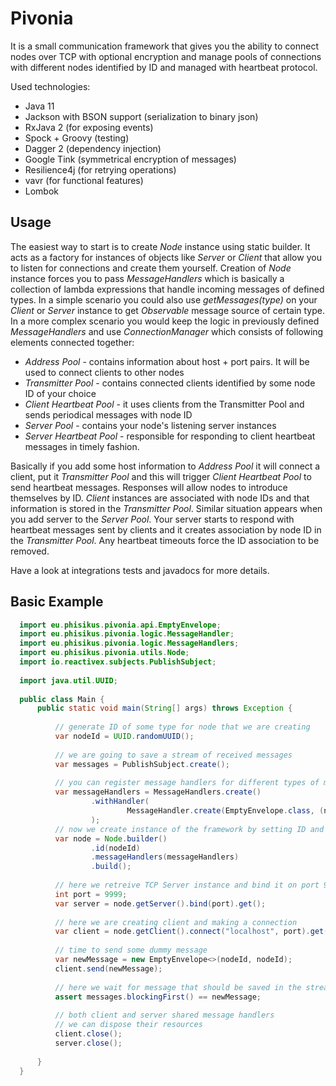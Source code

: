 # Pivonia
It is a small communication framework that gives you the ability to connect nodes over TCP with optional encryption and manage pools of connections with different nodes identified by ID and managed with heartbeat protocol.

Used technologies:

- Java 11
- Jackson with BSON support (serialization to binary json)
- RxJava 2 (for exposing events)
- Spock + Groovy (testing)
- Dagger 2 (dependency injection)
- Google Tink (symmetrical encryption of messages)
- Resilience4j (for retrying operations)
- vavr (for functional features)
- Lombok


## Usage

The easiest way to start is to create _Node_ instance using static builder. It acts as a factory for instances of objects like _Server_ or _Client_ that allow you to listen for connections and create them yourself.
Creation of _Node_ instance forces you to pass _MessageHandlers_ which is basically a collection of lambda expressions that handle incoming messages of defined types. In a simple scenario you could also use _getMessages(type)_ on your _Client_ or _Server_ instance to get _Observable_ message source of certain type. In a more complex scenario you would keep the logic in previously defined _MessageHandlers_ and use _ConnectionManager_ which consists of following elements connected together:
- _Address Pool_ - contains information about host + port pairs. It will be used to connect clients to other nodes
- _Transmitter Pool_ - contains connected clients identified by some node ID of your choice
- _Client Heartbeat Pool_ - it uses clients from the Transmitter Pool and sends periodical messages with node ID
- _Server Pool_ - contains your node's listening server instances
- _Server Heartbeat Pool_ - responsible for responding to client heartbeat messages in timely fashion.

Basically if you add some host information to _Address Pool_ it will connect a client, put it _Transmitter Pool_ and this will trigger _Client Heartbeat Pool_ to send heartbeat messages. Responses will allow nodes to introduce themselves by ID. _Client_ instances are associated with node IDs and that information is stored in the _Transmitter Pool_. Similar situation appears when you add server to the _Server Pool_. Your server starts to respond with heartbeat messages sent by clients and it creates association by node ID in the _Transmitter Pool_. Any heartbeat timeouts force the ID association to be removed.

Have a look at integrations tests and javadocs for more details.     


## Basic Example
```java
  import eu.phisikus.pivonia.api.EmptyEnvelope;
  import eu.phisikus.pivonia.logic.MessageHandler;
  import eu.phisikus.pivonia.logic.MessageHandlers;
  import eu.phisikus.pivonia.utils.Node;
  import io.reactivex.subjects.PublishSubject;
  
  import java.util.UUID;
  
  public class Main {
      public static void main(String[] args) throws Exception {
      
          // generate ID of some type for node that we are creating
          var nodeId = UUID.randomUUID();        
  
          // we are going to save a stream of received messages
          var messages = PublishSubject.create();
  
          // you can register message handlers for different types of messages
          var messageHandlers = MessageHandlers.create()
                  .withHandler(
                          MessageHandler.create(EmptyEnvelope.class, (node, message) -> messages.onNext(message))
                  );
          // now we create instance of the framework by setting ID and message handlers
          var node = Node.builder()
                  .id(nodeId)
                  .messageHandlers(messageHandlers)
                  .build();
  
          // here we retreive TCP Server instance and bind it on port 9999
          int port = 9999;
          var server = node.getServer().bind(port).get();
  
          // here we are creating client and making a connection
          var client = node.getClient().connect("localhost", port).get();
  
          // time to send some dummy message
          var newMessage = new EmptyEnvelope<>(nodeId, nodeId);
          client.send(newMessage);
  
          // here we wait for message that should be saved in the stream by message handler above
          assert messages.blockingFirst() == newMessage;
  
          // both client and server shared message handlers
          // we can dispose their resources
          client.close();
          server.close();
  
      }
  }

```




  